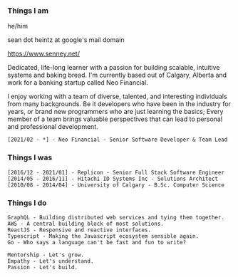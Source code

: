### Things I am

he/him

sean dot heintz at google's mail domain

https://www.senney.net/

Dedicated, life-long learner with a passion for building scalable, intuitive systems and baking bread. I'm currently based out of Calgary, Alberta and work for a banking startup called Neo Financial.

I enjoy working with a team of diverse, talented, and interesting individuals from many backgrounds. Be it developers who have been in the industry for years, or brand new programmers who are just learning the basics; Every member of a team brings valuable perspectives that can lead to personal and professional development.

    [2021/02 - *] - Neo Financial - Senior Software Developer & Team Lead
    
### Things I was

    [2016/12 - 2021/01] - Replicon - Senior Full Stack Software Engineer
    [2014/05 - 2016/11] - Hitachi ID Systems Inc - Solutions Architect
    [2010/08 - 2014/04] - University of Calgary - B.Sc. Computer Science

### Things I do

    GraphQL - Building distributed web services and tying them together.
    AWS - A central building block of most solutions.
    ReactJS - Responsive and reactive interfaces.
    Typescript - Making the Javascript ecosystem sensible again.
    Go - Who says a language can't be fast and fun to write?

    Mentorship - Let's grow.
    Empathy - Let's understand.
    Passion - Let's build.


